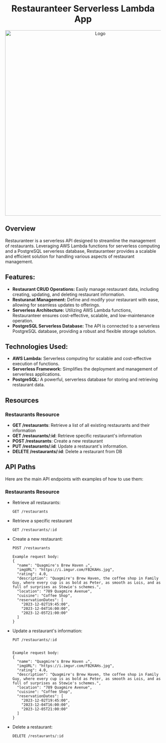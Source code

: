 <!DOCTYPE html>
<html>
<body>
<div align="center">
    <h1>Restauranteer Serverless Lambda App</h1>
    <img src="https://i.imgur.com/kqvjJ3c.png" alt="Logo" width="600" height="600">
</div>

<h2>Overview</h2>

<p>Restauranteer is a serverless API designed to streamline the management of restaurants. Leveraging AWS Lambda functions for serverless computing and a PostgreSQL serverless database, Restauranteer provides a scalable and efficient solution for handling various aspects of restaurant management.
</p>

<h2>Features:</h2>

<ul>
    <li><strong>Restaurant CRUD Operations:</strong> Easily manage restaurant data, including creating, updating, and deleting restaurant information.</li>
    <li><strong>Resturanat Management:</strong> Define and modify your restaurant with ease, allowing for seamless updates to offerings.</li>
    <li><strong>Serverless Architecture:</strong> Utilizing AWS Lambda functions, Restauranteer ensures cost-effective, scalable, and low-maintenance operation.</li>
    <li><strong>PostgreSQL Serverless Database:</strong> The API is connected to a serverless PostgreSQL database, providing a robust and flexible storage solution.</li>
</ul>

<h2>Technologies Used:</h2>

<ul>
    <li><strong>AWS Lambda:</strong> Serverless computing for scalable and cost-effective execution of functions.</li>
    <li><strong>Serverless Framework:</strong> Simplifies the deployment and management of serverless applications.</li>
    <li><strong>PostgreSQL:</strong> A powerful, serverless database for storing and retrieving restaurant data.</li>
</ul>


<h2>Resources</h2>
<h3>Restaurants Resource</h3>

<ul>
    <li><strong>GET /restaurants</strong>: Retrieve a list of all existing restaurants and their information</li>
    <li><strong>GET /restaurants/:id</strong>: Retrieve specific restaurant's information</li>
    <li><strong>POST /restaurants</strong>: Create a new restaurant</li>
    <li><strong>PUT /restaurants/:id</strong>: Update a restaurant's information.</li>
    <li><strong>DELETE /restaurants/:id</strong>: Delete a restaurant from DB</li>
</ul>

<h2>API Paths</h2>

<p>Here are the main API endpoints with examples of how to use them:</p>

<h3>Restaurants Resource</h3>
<ul>
<li><p>Retrieve all restaurants:</p></li>
<pre><code>GET /restaurants</code></pre>

<li><p>Retrieve a specific restaurant</p></li>
<pre><code>GET /restaurants/:id</code></pre>

<li><p><u></u>Create a new restaurant:</p></li>
<pre><code>POST /restaurants</code></pre>
<pre><code>Example request body:
{
  "name": "Quagmire's Brew Haven ☕",
  "imgURL": "https://i.imgur.com/FB2KAHs.jpg",
  "rating": 4.0,
  "description": "Quagmire's Brew Haven, the coffee shop in Family Guy, where every cup is as bold as Peter, as smooth as Lois, and as full of surprises as Stewie's schemes.",
  "location": "789 Quagmire Avenue",
  "cuisine": "Coffee Shop",
  "reservationDates": [
    "2023-12-02T19:45:00",
    "2023-12-04T16:00:00",
    "2023-12-05T21:00:00"
  ]
}
</code></pre>

<li><p>Update a restaurant's information:</p></li>
<pre><code>PUT /restaurants/:id</code></pre>
<pre><code>
Example request body:
{
  "name": "Quagmire's Brew Haven ☕",
  "imgURL": "https://i.imgur.com/FB2KAHs.jpg",
  "rating": 4.0,
  "description": "Quagmire's Brew Haven, the coffee shop in Family Guy, where every cup is as bold as Peter, as smooth as Lois, and as full of surprises as Stewie's schemes.",
  "location": "789 Quagmire Avenue",
  "cuisine": "Coffee Shop",
  "reservationDates": [
    "2023-12-02T19:45:00",
    "2023-12-04T16:00:00",
    "2023-12-05T21:00:00"
  ]
}
</code></pre>

<li><p>Delete a restaurant:</p></li>
<pre><code>DELETE /restaurants/:id</code></pre>
<br></br>
</body>
</html>

